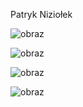 Patryk Niziołek


![obraz](https://user-images.githubusercontent.com/65347753/111770010-2adee280-88aa-11eb-8241-932a50c12b2d.png)


![obraz](https://user-images.githubusercontent.com/65347753/111769932-18fd3f80-88aa-11eb-882c-55c4dc95b798.png)


![obraz](https://user-images.githubusercontent.com/65347753/111768970-ea329980-88a8-11eb-8cdc-a291789c0a98.png)

![obraz](https://user-images.githubusercontent.com/65347753/112616661-499e2580-8e24-11eb-88fd-356786007bea.png)

